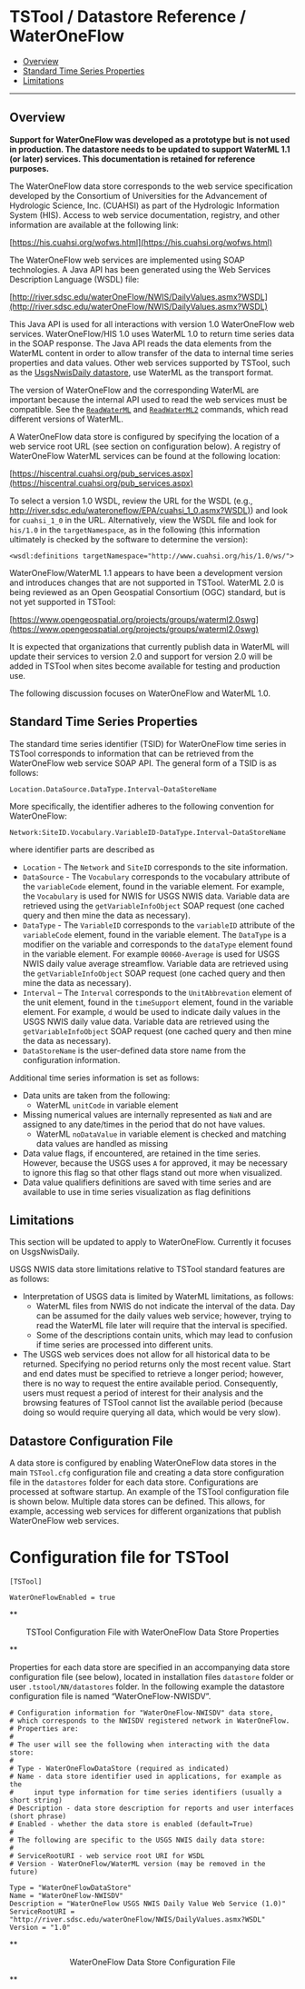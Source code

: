 # TSTool / Datastore Reference / WaterOneFlow #

*   [Overview](#overview)
*   [Standard Time Series Properties](#standard-time-series-properties)
*   [Limitations](#limitations)

--------------

## Overview ##

**Support for WaterOneFlow was developed as a prototype but is not used in production.
The datastore needs to be updated to support WaterML 1.1 (or later) services.
This documentation is retained for reference purposes.**

The WaterOneFlow data store corresponds to the web service specification
developed by the Consortium of Universities for the Advancement of Hydrologic Science, Inc.
(CUAHSI) as part of the Hydrologic Information System (HIS).
Access to web service documentation, registry,
and other information are available at the following link:

[https://his.cuahsi.org/wofws.html](https://his.cuahsi.org/wofws.html)

The WaterOneFlow web services are implemented using SOAP technologies.
A Java API has been generated using the Web Services Description Language (WSDL) file:

[http://river.sdsc.edu/waterOneFlow/NWIS/DailyValues.asmx?WSDL](http://river.sdsc.edu/waterOneFlow/NWIS/DailyValues.asmx?WSDL)

This Java API is used for all interactions with version 1.0 WaterOneFlow web services.
WaterOneFlow/HIS 1.0 uses WaterML 1.0 to return time series data in the SOAP response.
The Java API reads the data elements from the WaterML content in order
to allow transfer of the data to internal time series properties and data values.
Other web services supported by TSTool, such as the [UsgsNwisDaily datastore](../USGS-NWIS-Daily/USGS-NWIS-Daily.md),
use WaterML as the transport format.

The version of WaterOneFlow and the corresponding WaterML are important
because the internal API used to read the web services must be compatible.
See the [`ReadWaterML`](../../command-ref/ReadWaterML/ReadWaterML.md) and
[`ReadWaterML2`](../../command-ref/ReadWaterML2/ReadWaterML2.md) commands,
which read different versions of WaterML.

A WaterOneFlow data store is configured by specifying the location of
a web service root URL (see section on configuration below).
A registry of WaterOneFlow WaterML services can be found at the following location:

[https://hiscentral.cuahsi.org/pub_services.aspx](https://hiscentral.cuahsi.org/pub_services.aspx)

To select a version 1.0 WSDL, review the URL for the WSDL (e.g.,
[http://river.sdsc.edu/wateroneflow/EPA/cuahsi_1_0.asmx?WSDL)](http://river.sdsc.edu/wateroneflow/EPA/cuahsi_1_0.asmx?WSDL))
and look for `cuahsi_1_0` in the URL.  Alternatively, view the WSDL file and look for
`his/1.0` in the `targetNamespace`, as in the following (this information ultimately is checked by the software to determine the version):

```
<wsdl:definitions targetNamespace="http://www.cuahsi.org/his/1.0/ws/">
```

WaterOneFlow/WaterML 1.1 appears to have been a development version and introduces changes that are not supported in TSTool.
WaterML 2.0 is being reviewed as an Open Geospatial Consortium (OGC) standard, but is not yet supported in TSTool:

[https://www.opengeospatial.org/projects/groups/waterml2.0swg](https://www.opengeospatial.org/projects/groups/waterml2.0swg)

It is expected that organizations that currently publish data in WaterML
will update their services to version 2.0 and support for version 2.0
will be added in TSTool when sites become available for testing and production use.

The following discussion focuses on WaterOneFlow and WaterML 1.0.

## Standard Time Series Properties ##

The standard time series identifier (TSID) for WaterOneFlow time series in TSTool corresponds
to information that can be retrieved from the WaterOneFlow web service SOAP API.  The general form of a TSID is as follows:

```
Location.DataSource.DataType.Interval~DataStoreName
```

More specifically, the identifier adheres to the following convention for WaterOneFlow:

```
Network:SiteID.Vocabulary.VariableID-DataType.Interval~DataStoreName
```

where identifier parts are described as

*   `Location` - The `Network` and `SiteID` corresponds to the site information.
*   `DataSource` - The `Vocabulary` corresponds to the vocabulary attribute of the `variableCode` element,
    found in the variable element.
    For example, the `Vocabulary` is used for NWIS for USGS NWIS data.
    Variable data are retrieved using the `getVariableInfoObject` SOAP request
    (one cached query and then mine the data as necessary).
*   `DataType` - The `VariableID` corresponds to the `variableID` attribute of the `variableCode` element, found in the variable element.
    The `DataType` is a modifier on the variable and corresponds to the `dataType` element found in the variable element.
    For example `00060-Average` is used for USGS NWIS daily value average streamflow.
    Variable data are retrieved using the `getVariableInfoObject` SOAP request (one cached query and then mine the data as necessary).
*   `Interval` – The `Interval` corresponds to the `UnitAbbrevation` element of the unit element, found in the `timeSupport` element,
    found in the variable element.  For example, `d` would be used to indicate daily values in the USGS NWIS daily value data.
    Variable data are retrieved using the `getVariableInfoObject` SOAP request (one cached query and then mine the data as necessary).
*   `DataStoreName` is the user-defined data store name from the configuration information.

Additional time series information is set as follows:

*   Data units are taken from the following:
    +   WaterML `unitCode` in variable element
*   Missing numerical values are internally represented as `NaN` and are assigned to any date/times in the period that do not have values.
    +   WaterML `noDataValue` in variable element is checked and matching data values are handled as missing
*   Data value flags, if encountered, are retained in the time series.
    However, because the USGS uses `A` for approved, it may be necessary to ignore this flag so that other flags stand out more when visualized.
*   Data value qualifiers definitions are saved with time series and are available to use in time series visualization as flag definitions

## Limitations ##

This section will be updated to apply to WaterOneFlow.  Currently it focuses on UsgsNwisDaily.

USGS NWIS data store limitations relative to TSTool standard features are as follows:

*   Interpretation of USGS data is limited by WaterML limitations, as follows:
    +   WaterML files from NWIS do not indicate the interval of the data.
        Day can be assumed for the daily values web service; however, trying to read the WaterML file later will require that the interval is specified.
    +   Some of the descriptions contain units, which may lead to confusion if time series are processed into different units.
*   The USGS web services does not allow for all historical data to be returned.
    Specifying no period returns only the most recent value.
    Start and end dates must be specified to retrieve a longer period; however,
    there is no way to request the entire available period.
    Consequently, users must request a period of interest for their analysis and the
    browsing features of TSTool cannot list the available period
    (because doing so would require querying all data, which would be very slow).

## Datastore Configuration File ##

A data store is configured by enabling WaterOneFlow data stores in the main `TSTool.cfg` configuration file
and creating a data store configuration file in the `datastores` folder for each data store.
Configurations are processed at software startup.
An example of the TSTool configuration file is shown below.
Multiple data stores can be defined.  This allows, for example, accessing web services for different organizations that publish WaterOneFlow web services.

# Configuration file for TSTool

```
[TSTool]

WaterOneFlowEnabled = true
```

**<p style="text-align: center;">
TSTool Configuration File with WaterOneFlow Data Store Properties
</p>**

Properties for each data store are specified in an accompanying data store configuration file (see below),
located in installation files `datastore` folder or user `.tstool/NN/datastores` folder.
In the following example the datastore configuration file is named “WaterOneFlow-NWISDV”.

```
# Configuration information for "WaterOneFlow-NWISDV" data store,
# which corresponds to the NWISDV registered network in WaterOneFlow.
# Properties are:
#
# The user will see the following when interacting with the data store:
#
# Type - WaterOneFlowDataStore (required as indicated)
# Name - data store identifier used in applications, for example as the
#     input type information for time series identifiers (usually a short string)
# Description - data store description for reports and user interfaces (short phrase)
# Enabled - whether the data store is enabled (default=True)
#
# The following are specific to the USGS NWIS daily data store:
#
# ServiceRootURI - web service root URI for WSDL
# Version - WaterOneFlow/WaterML version (may be removed in the future)

Type = "WaterOneFlowDataStore"
Name = "WaterOneFlow-NWISDV"
Description = "WaterOneFlow USGS NWIS Daily Value Web Service (1.0)"
ServiceRootURI = "http://river.sdsc.edu/waterOneFlow/NWIS/DailyValues.asmx?WSDL"
Version = "1.0"
```

**<p style="text-align: center;">
WaterOneFlow Data Store Configuration File
</p>**
